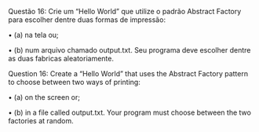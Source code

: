 Questão 16: Crie um “Hello World” que utilize o padrão Abstract Factory para escolher dentre duas formas de impressão:

• (a) na tela ou;

• (b) num arquivo chamado output.txt. Seu programa deve escolher dentre as duas fabricas aleatoriamente.


Question 16: Create a “Hello World” that uses the Abstract Factory pattern to choose between two ways of printing:

• (a) on the screen or;

• (b) in a file called output.txt. Your program must choose between the two factories at random.
